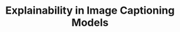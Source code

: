 ---
layout: page
title: Explainability in Image Captioning Models
description: Project for Deep Learning for Computer Vision, IITK
img: 
importance: 12
category: projects
related_publications: false
---